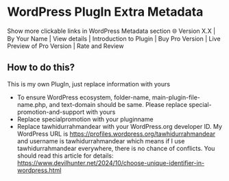 # WordPress PlugIn Extra Metadata
Show more clickable links in WordPress Metadata section 🌐 Version X.X | By Your Name | View details | Introduction to Plugin | Buy Pro Version | Live Preview of Pro Version | Rate and Review <br>


## How to do this?
This is my own PlugIn, just replace information with yours  <br>

* To ensure WordPress ecosystem, folder-name, main-plugin-file-name.php, and text-domain should be same. Please replace special-promotion-and-support with yours 
* Replace specialpromotion with your pluginname 
* Replace tawhidurrahmandear with your WordPress.org developer ID. My WordPress URL is https://profiles.wordpress.org/tawhidurrahmandear and username is tawhidurrahmandear which means if I use tawhidurrahmandear everywhere, there is no chance of conflicts. You should read this article for details: https://www.devilhunter.net/2024/10/choose-unique-identifier-in-wordpress.html 
